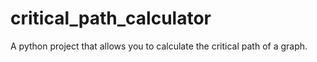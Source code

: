 # critical_path_calculator
A python project that allows you to calculate the critical path of a graph. 
